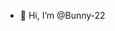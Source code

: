 - 👋 Hi, I’m @Bunny-22

<!---
Bunny-22/Bunny-22 is a ✨ special ✨ repository because its `README.md` (this file) appears on your GitHub profile.
You can click the Preview link to take a look at your changes.
--->
